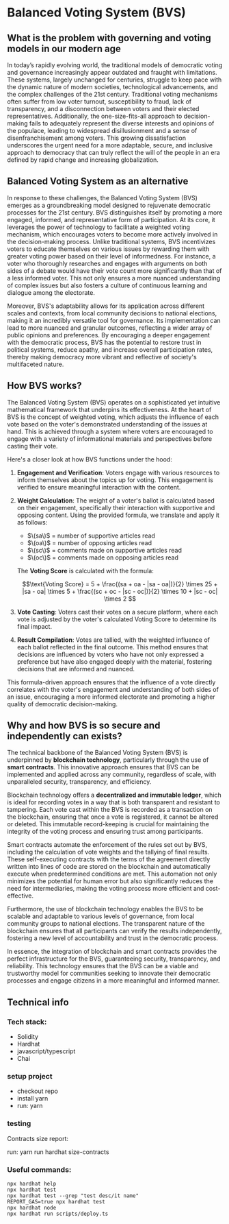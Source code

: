 # Balanced Voting System (BVS)



## What is the problem with governing and voting models in our modern age


In today’s rapidly evolving world, the traditional models of democratic voting and governance increasingly appear outdated and fraught with limitations. These systems, largely unchanged for centuries, struggle to keep pace with the dynamic nature of modern societies, technological advancements, and the complex challenges of the 21st century. Traditional voting mechanisms often suffer from low voter turnout, susceptibility to fraud, lack of transparency, and a disconnection between voters and their elected representatives. Additionally, the one-size-fits-all approach to decision-making fails to adequately represent the diverse interests and opinions of the populace, leading to widespread disillusionment and a sense of disenfranchisement among voters. This growing dissatisfaction underscores the urgent need for a more adaptable, secure, and inclusive approach to democracy that can truly reflect the will of the people in an era defined by rapid change and increasing globalization.


## Balanced Voting System as an alternative

In response to these challenges, the Balanced Voting System (BVS) emerges as a groundbreaking model designed to rejuvenate democratic processes for the 21st century. BVS distinguishes itself by promoting a more engaged, informed, and representative form of participation. At its core, it leverages the power of technology to facilitate a weighted voting mechanism, which encourages voters to become more actively involved in the decision-making process. Unlike traditional systems, BVS incentivizes voters to educate themselves on various issues by rewarding them with greater voting power based on their level of informedness. For instance, a voter who thoroughly researches and engages with arguments on both sides of a debate would have their vote count more significantly than that of a less informed voter. This not only ensures a more nuanced understanding of complex issues but also fosters a culture of continuous learning and dialogue among the electorate.

Moreover, BVS's adaptability allows for its application across different scales and contexts, from local community decisions to national elections, making it an incredibly versatile tool for governance. Its implementation can lead to more nuanced and granular outcomes, reflecting a wider array of public opinions and preferences. By encouraging a deeper engagement with the democratic process, BVS has the potential to restore trust in political systems, reduce apathy, and increase overall participation rates, thereby making democracy more vibrant and reflective of society's multifaceted nature.


## How BVS works?

The Balanced Voting System (BVS) operates on a sophisticated yet intuitive mathematical framework that underpins its effectiveness. At the heart of BVS is the concept of weighted voting, which adjusts the influence of each vote based on the voter's demonstrated understanding of the issues at hand. This is achieved through a system where voters are encouraged to engage with a variety of informational materials and perspectives before casting their vote.

Here's a closer look at how BVS functions under the hood:

1. **Engagement and Verification**: Voters engage with various resources to inform themselves about the topics up for voting. This engagement is verified to ensure meaningful interaction with the content.

2. **Weight Calculation**: The weight of a voter's ballot is calculated based on their engagement, specifically their interaction with supportive and opposing content. Using the provided formula, we translate and apply it as follows:

   - $\(sa\)$ = number of supportive articles read
   - $\(oa\)$ = number of opposing articles read
   - $\(sc\)$ = comments made on supportive articles read
   - $\(oc\)$ = comments made on opposing articles read

   The **Voting Score** is calculated with the formula: 
   
   $$\text{Voting Score} = 5 + \frac{(sa + oa - |sa - oa|)}{2} \times 25 + |sa - oa| \times 5 + \frac{(sc + oc - |sc - oc|)}{2} \times 10 + |sc - oc| \times 2 $$

3. **Vote Casting**: Voters cast their votes on a secure platform, where each vote is adjusted by the voter's calculated Voting Score to determine its final impact.

4. **Result Compilation**: Votes are tallied, with the weighted influence of each ballot reflected in the final outcome. This method ensures that decisions are influenced by voters who have not only expressed a preference but have also engaged deeply with the material, fostering decisions that are informed and nuanced.

This formula-driven approach ensures that the influence of a vote directly correlates with the voter's engagement and understanding of both sides of an issue, encouraging a more informed electorate and promoting a higher quality of democratic decision-making.


## Why and how BVS is so secure and independently can exists?


The technical backbone of the Balanced Voting System (BVS) is underpinned by **blockchain technology**, particularly through the use of **smart contracts**. This innovative approach ensures that BVS can be implemented and applied across any community, regardless of scale, with unparalleled security, transparency, and efficiency.

Blockchain technology offers a **decentralized and immutable ledger**, which is ideal for recording votes in a way that is both transparent and resistant to tampering. Each vote cast within the BVS is recorded as a transaction on the blockchain, ensuring that once a vote is registered, it cannot be altered or deleted. This immutable record-keeping is crucial for maintaining the integrity of the voting process and ensuring trust among participants.

Smart contracts automate the enforcement of the rules set out by BVS, including the calculation of vote weights and the tallying of final results. These self-executing contracts with the terms of the agreement directly written into lines of code are stored on the blockchain and automatically execute when predetermined conditions are met. This automation not only minimizes the potential for human error but also significantly reduces the need for intermediaries, making the voting process more efficient and cost-effective.

Furthermore, the use of blockchain technology enables the BVS to be scalable and adaptable to various levels of governance, from local community groups to national elections. The transparent nature of the blockchain ensures that all participants can verify the results independently, fostering a new level of accountability and trust in the democratic process.

In essence, the integration of blockchain and smart contracts provides the perfect infrastructure for the BVS, guaranteeing security, transparency, and reliability. This technology ensures that the BVS can be a viable and trustworthy model for communities seeking to innovate their democratic processes and engage citizens in a more meaningful and informed manner.

## Technical info



### Tech stack:

- Solidity
- Hardhat
- javascript/typescript
- Chai

### setup project

- checkout repo
- install yarn
- run: yarn

### testing

Contracts size report:

run: yarn run hardhat size-contracts

### Useful commands:

```shell
npx hardhat help
npx hardhat test
npx hardhat test --grep "test desc/it name"
REPORT_GAS=true npx hardhat test
npx hardhat node
npx hardhat run scripts/deploy.ts
```
